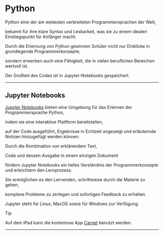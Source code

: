 # Python
Python eine der am weitesten verbreiteten Programmiersprachen der Welt, 

bekannt für ihre klare Syntax und Lesbarkeit, was sie zu einem idealen Einstiegspunkt für Anfänger macht. 

Durch die Erlernung von Python gewinnen Schüler nicht nur Einblicke in grundlegende Programmierkonzepte, 

sondern erwerben auch eine Fähigkeit, die in vielen beruflichen Bereichen wertvoll ist.

Der Großteil des Codes ist in  Jupyter-Notebooks gespeichert.

----

## Jupyter Notebooks
[Jupyter Notebooks](https://jupyter.org/) bieten eine Umgebung für das Erlernen der Programmiersprache Python, 

indem sie eine interaktive Plattform bereitstellen, 

auf der Code ausgeführt, Ergebnisse in Echtzeit angezeigt und erläuternde Notizen hinzugefügt werden können. 

Durch die Kombination von erklärendem Text, 

Code und dessen Ausgabe in einem einzigen Dokument 

fördern Jupyter Notebooks ein tiefes Verständnis der Programmierkonzepte und erleichtern den Lernprozess. 

Sie ermöglichen es den Lernenden, schrittweise durch die Materie zu gehen, 

komplexe Probleme zu zerlegen und sofortiges Feedback zu erhalten.

Jupyter steht für Linux, MacOS sowie für Windows zur Verfügung. 

> [!TIP]
> Auf dem iPad kann die kostenlose App [Carnet](https://apps.apple.com/de/app/carnets-jupyter/id1450994949) benutzt werden.

----
